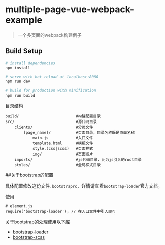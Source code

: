 # multiple-page-vue-webpack-example

> 一个多页面的webpack构建例子

## Build Setup

``` bash
# install dependencies
npm install

# serve with hot reload at localhost:8080
npm run dev

# build for production with minification
npm run build
```

目录结构
```
build/                         #构建配置目录
src/                           #源代码目录
    clients/                   #分页文件
    	[page_name]/           #页面目录，目录名称既是页面名称
    		main.js            #入口文件
    		template.html      #模板文件
    		style.(css|scss)   #页面样式
    		img/               #页面图片
    imports/                   #js代码目录，此为js引入的root目录
    styles/                    #全局样式目录
```

##关于bootstrap的配置

具体配置修改这份文件`.bootstraprc`，详情请查看`bootstrap-loader`官方文档。

使用
```
# element.js
require('bootstrap-loader'); // 在入口文件中引入即可
```

关于bootstrap的处理使用以下库

- [bootstrap-loader](https://github.com/shakacode/bootstrap-loader)
- [bootstrap-scss](https://github.com/twbs/bootstrap-sass)
